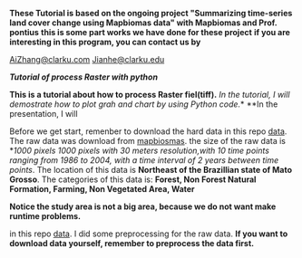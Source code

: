 **These Tutorial is based on the ongoing project "Summarizing time-series land cover change using Mapbiomas data" with Mapbiomas and Prof. pontius** 
**this is some part works we have done for these project**
**if you are interesting in this program, you can contact us by**

AiZhang@clarku.com
Jianhe@clarku.edu


***Tutorial of process Raster with python***

**This is a tutorial about how to process Raster fiel(tiff).**
*In the tutorial, I will demostrate how to plot grah and chart by using Python code.**
**In the presentation, I will 

Before we get start, remenber to download the hard data in this repo [data](https://github.com/Solojang/COMPUTER-PROG-FOR-GIS/tree/main/data).
The raw data was download from [mapbiosmas](https://mapbiomas.org/download).
the size of the raw data is **1000 pixels *1000 pixels with 30 meters resolution,with 10 time points ranging from 1986 to 2004, with a time interval of 2 years between time points**.
The location of this data is **Northeast of the Brazillian state of Mato Grosso**.
The categories of this data is: **Forest, Non Forest Natural  Formation, Farming, Non Vegetated Area, Water**

**Notice the study area is not a big area, because we do not want make runtime problems.**

in this repo [data](https://github.com/Solojang/COMPUTER-PROG-FOR-GIS/tree/main/data). I did some preprocessing for the raw data. 
**If you want to download data yourself, remember to preprocess the data first.**
